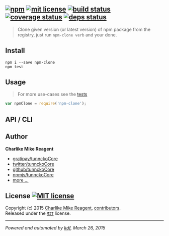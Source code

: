 ## [![npm][npmjs-img]][npmjs-url] [![mit license][license-img]][license-url] [![build status][travis-img]][travis-url] [![coverage status][coveralls-img]][coveralls-url] [![deps status][daviddm-img]][daviddm-url]

> Clone given version (or latest version) of npm package from the registry, just run `npm-clone verb` and your done.

## Install
```
npm i --save npm-clone
npm test
```


## Usage
> For more use-cases see the [tests](./test.js)

```js
var npmClone = require('npm-clone');
```


## API / CLI


## Author
**Charlike Mike Reagent**
+ [gratipay/tunnckoCore][author-gratipay]
+ [twitter/tunnckoCore][author-twitter]
+ [github/tunnckoCore][author-github]
+ [npmjs/tunnckoCore][author-npmjs]
+ [more ...][contrib-more]


## License [![MIT license][license-img]][license-url]
Copyright (c) 2015 [Charlike Mike Reagent][contrib-more], [contributors][contrib-graf].  
Released under the [`MIT`][license-url] license.


[npmjs-url]: http://npm.im/npm-clone
[npmjs-img]: https://img.shields.io/npm/v/npm-clone.svg?style=flat&label=npm-clone

[coveralls-url]: https://coveralls.io/r/tunnckoCore/npm-clone?branch=master
[coveralls-img]: https://img.shields.io/coveralls/tunnckoCore/npm-clone.svg?style=flat

[license-url]: https://github.com/tunnckoCore/npm-clone/blob/master/license.md
[license-img]: https://img.shields.io/badge/license-MIT-blue.svg?style=flat

[travis-url]: https://travis-ci.org/tunnckoCore/npm-clone
[travis-img]: https://img.shields.io/travis/tunnckoCore/npm-clone.svg?style=flat

[daviddm-url]: https://david-dm.org/tunnckoCore/npm-clone
[daviddm-img]: https://img.shields.io/david/tunnckoCore/npm-clone.svg?style=flat

[author-gratipay]: https://gratipay.com/tunnckoCore
[author-twitter]: https://twitter.com/tunnckoCore
[author-github]: https://github.com/tunnckoCore
[author-npmjs]: https://npmjs.org/~tunnckocore

[contrib-more]: http://j.mp/1stW47C
[contrib-graf]: https://github.com/tunnckoCore/npm-clone/graphs/contributors

***

_Powered and automated by [kdf](https://github.com/tunnckoCore), March 26, 2015_